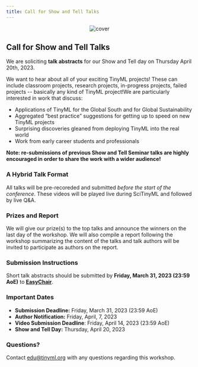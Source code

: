```yaml
---
title: Call for Show and Tell Talks
---
```


<figure class="figure">
  <center>
  <img src="{{ site.baseurl }}/assets/cover.png" alt="cover" class="vid-fluid rounded center">
  </center>
</figure>

## Call for Show and Tell Talks

We are soliciting **talk abstracts** for our Show and Tell day on Thursday April 20th, 2023.

We want to hear about all of your exciting TinyML projects! These can include classroom projects, research projects, in-progress projects, failed projects -- basically any kind of TinyML project!We are particularly interested in work that discuss:
+ Applications of TinyML for the Global South and for Global Sustainability
+ Aggregated “best practice” suggestions for getting up to speed on new TinyML projects
+ Surprising discoveries gleaned from deploying TinyML into the real world
+ Work from early career students and professionals

**Note: re-submissions of previous Show and Tell Seminar talks are highly encouraged in order to share the work with a wider audience!**

### A Hybrid Talk Format

All talks will be pre-recoreded and submitted *before the start of the conference*. These videos will be played live during SciTinyML and followed by live Q&A.

### Prizes and Report

We will give our prize(s) to the top talks and announce the winners on the last day of the workshop. We will also compile a report following the workshop summarizing the content of the talks and talk authors will be invited to participate as authors on the report.

### Submission Instructions

Short talk abstracts should be submitted by **Friday, March 31, 2023 (23:59 AoE)** to **[EasyChair](https://easychair.org/conferences/submission_new?a=30394307)**. 

### Important Dates

+ **Submission Deadline:** Friday, March 31, 2023 (23:59 AoE)
+ **Author Notification:** Friday, April, 7, 2023
+ **Video Submission Deadline**: Friday, April 14, 2023 (23:59 AoE)
+ **Show and Tell Day:** Thursday, April 20, 2023

### Questions?

Contact [edu@tinyml.org](mailto:edu@tinyml.org) with any questions regarding this workshop.